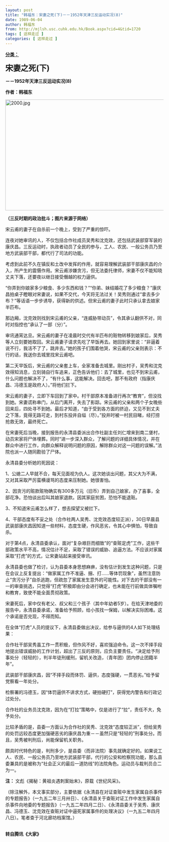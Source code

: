 ```yaml
---
layout: post
title: "韩福东：宋妻之死(下)－－1952年天津三反运动实况(8)"
date: 1989-06-04
author: 韩福东
from: http://mjlsh.usc.cuhk.edu.hk/Book.aspx?cid=4&tid=1720
tags: [ 这样走过 ]
categories: [ 这样走过 ]
---
```


<div style="margin: 15px 10px 10px 0px;">
 <div>
  <span id="ctl00_ContentPlaceHolder1_chapter1_SubjectLabel" style="font-weight:bold;text-decoration:underline;">
   分类：
  </span>
 </div>
 <p>
  <strong>
   <font size="5">
    宋妻之死(下)
   </font>
  </strong>
 </p>
 <p>
  <strong>
   －－1952年天津三反运动实况(8)
  </strong>
 </p>
 <p>
  <strong>
   作者：韩福东
  </strong>
 </p>
 <p>
  <img align="top" alt="2000.jpg" border="0" height="345" src="http://mjlsh.usc.cuhk.edu.hk/medias/contents/1720/2000.jpg" width="590"/>
 </p>
 <p>
  <strong>
   （三反时期的政治批斗；图片来源于网络）
  </strong>
 </p>
 <p>
  宋云甫的妻子在自杀前一个晚上，受到了严重的惊吓。
 </p>
 <p>
  连夜对她审讯的人，不仅包括合作社成员吴秀和沈克效，还包括武装部穿军装的康庆昌。三反运动时，执政者动员了全民的参与，工人、农民、一般公务员乃至地方武装部干部，都代行了司法的功能。
 </p>
 <p>
  考虑到此前不久在镇反和土改中发挥的作用，就容易理解武装部干部康庆昌的介入，所产生的震慑作用。宋云甫涉嫌贪污，但无法委托律师，宋妻不仅不能知晓丈夫下落，还要夜以继日接受僭越的权力逼供。
 </p>
 <p>
  “你弄到你娘家多少粮食、多少东西和钱？”“你弟、妹结婚花了多少粮食？”康庆昌拍桌子瞪眼对宋妻说，如果不交代，今天将无法过关！吴秀则通过“拿去多少布？”等话语一步步诱导，获得新的供述。但宋云甫的妻子此时只承认拿去娘家半匹布。
 </p>
 <p>
  那边厢，沈克效则找到宋云甫的父亲，“连威胁带动员”，令其承认翻供不对，同时对指控也“承认了一部（分）”。
 </p>
 <p>
  审讯通宵达旦。宋云甫的妻子在凌晨时交代有半匹布的赃物转移到娘家后，吴秀等人立刻要她取回。宋云甫妻子请求先吃了早饭再去。她回到家里说：“非逼着说不行，我活不了了，跳井去。”她的孩子们围着他哭，宋云甫的父亲则表示：不行的话，我送你去城里找宋云甫吧。
 </p>
 <p>
  第二天早饭后，宋云甫的父亲套上车，全家准备去城里。刚出村子，吴秀和沈克效得知消息，立刻骑自行车追来，正色告诉他们：去了城里，也见不到宋云甫，什么问题也解决不了，“有什么事，这能解决。回去吧，那不有政府（指康庆昌、冯德玉是政府人）。”将他们拦下。
 </p>
 <p>
  宋云甫的妻子，立即下车回到了家中。村干部原本准备进行再次“教育”，但没找到她。宋妻谎称串门，从后门离开，失去了影踪。宋云甫的父亲和两个子女晚些回来后，四处寻不到她。最后才知道，“由于受到各方面的挤迫，又见不到丈夫之下落，竟得无路可走，到村东投井自缢（尽）。”投井时被一村民目睹，经打捞抢救无效，最终死亡。
 </p>
 <p>
  在宋妻死后当晚，接到报告的永清县委派出合作社副主任刘仁增来到南二堡村，动员宋家将尸体埋葬。同时“进一步深入群众，了解问题的详细具体情况，并在群众中进行工作，向群众解释说明问题的原因，解除群众对这一问题的误解。”法院也派一人随同勘验了尸体。
 </p>
 <p>
  永清县委分析她的死因说：
 </p>
 <p>
  1、公媳二人早就不合，每天见面视为仇人。这次她谈出问题，其父大为不满，又对其采取严厉蛮横谩骂的态度来压制她。她很害怕。
 </p>
 <p>
  2、因贪污的赃款赃物确实有300多万元（旧币）弄到自己娘家，办了喜事，全部花净。恐怕谈出后叫其娘家退款。因其家庭贫困，恐怕不能退赃。
 </p>
 <p>
  3、不知道宋云甫怎么样了，想去探望又被拦下。
 </p>
 <p>
  4、干部态度有不妥之处（合作社两人吴秀、沈克效态度较正派），30日早晨县武装部康庆昌因知道一些材料，态度生硬，作风恶劣，令其心中惧怕，导致自杀。
 </p>
 <p>
  对于第4点，永清县委承认，面对“复杂艰巨而细致”的“查赃定虎”工作，这些干部政策水平不高，情况估计不足，采取了错误的威胁、追逼方法。不应该对家属采取“打虎”的方式，让宋妻站起来接受审讯。
 </p>
 <p>
  永清县委也做了检讨，认为县委本身思想麻痹，没有估计到发生这种问题，只是在会议上反复提出：“做家属工作不准逼、捆、打……等体罚现象”，虽然注意防止“贪污分子”自杀逃跑，但疏忽了家属发生意外的可能性。对下去的干部没有一一的审查挑选，只觉得“打虎”积极即由分会进行确定，也未能在行前做具体嘱咐和教育，致使不能全面贯彻政策。
 </p>
 <p>
  宋妻死后，家中仅有老父、叔父和三个孩子（其中年幼者5岁）。在给天津地委的报告中，永清县委承诺，准备给予照顾，给小孩找一保姆，以解决实际困难。这个承诺是否兑现，不得而知。
 </p>
 <p>
  在全体“打虎”人员的提议下，永清县委做出决议，给参与逼供的4人如下处理结果：
 </p>
 <p>
  合作社干部吴秀虽工作一贯积极，但作风不好，喜欢强迫命令。这一次不择手段地提出错误威胁的工作计划，超出了三反的原则，应负主要责任。“决定给予刑事处分（轻轻的），判半年徒刑缓刑，留机关改造，（青年团）团内停止团籍半年”。
 </p>
 <p>
  武装部干部康庆昌，因“不择手段而体罚、逼供，态度强硬，一贯恶劣。”给予留党察看一年处分。
 </p>
 <p>
  检察署的冯德玉，因“体罚逼供不讲求方式，硬拍硬打”，获得党内警告和行政记过处分。
 </p>
 <p>
  合作社的业务员沈克效，因为在“打拉”策略中，仅是进行了“拉”，责任不大，免予处分。
 </p>
 <p>
  比较矛盾的是，县委一方面认为合作社的吴秀、沈克效“态度较正派”，但给吴秀的处罚远较态度更加强硬恶劣的康庆昌为重－－虽然只是“轻轻的”刑事处分。而且，吴秀被判刑后，尚能保留机关职务。
 </p>
 <p>
  颇具时代特色的是，判刑多少，是县委（而非法院）事先就确定好的。如果说工人、农民、一般公务员乃至地方武装部干部，代行的公安和检察院功能，那么县委兼具的是被称为“社会正义的最后一道防线”的法院角色。运动员与裁判员合二为一。
 </p>
 <p>
  <strong>
   注：
  </strong>
  文彪《揭秘：黄祖炎遇刺案始末》，原载《世纪风采》。
 </p>
 <p>
  （除注解外，本文事实部分，主要依据《永清县在对证查赃中发生家属自杀事件的专题报告》（一九五二年三月卅日）、《永清县关于查赃对证工作中发生家属自杀事件向地委的专题报告》（一九五二年四月二日）、《永清县委关于吴秀、康庆昌、冯德玉、沈克效在查赃对证中逼死家属事件的处理决议》（一九五二年四月八日）。笔者查于河北廊坊档案馆。）
 </p>
 <p>
  <br/>
  <strong>
   转自腾讯《大家》
  </strong>
 </p>
</div>

